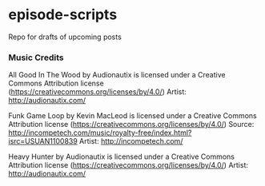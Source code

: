 # episode-scripts
Repo for drafts of upcoming posts
### Music Credits
All Good In The Wood by Audionautix is licensed under a Creative Commons Attribution license (https://creativecommons.org/licenses/by/4.0/)
Artist: http://audionautix.com/

Funk Game Loop by Kevin MacLeod is licensed under a Creative Commons Attribution license (https://creativecommons.org/licenses/by/4.0/)
Source: http://incompetech.com/music/royalty-free/index.html?isrc=USUAN1100839
Artist: http://incompetech.com/

Heavy Hunter by Audionautix is licensed under a Creative Commons Attribution license (https://creativecommons.org/licenses/by/4.0/)
Artist: http://audionautix.com/
